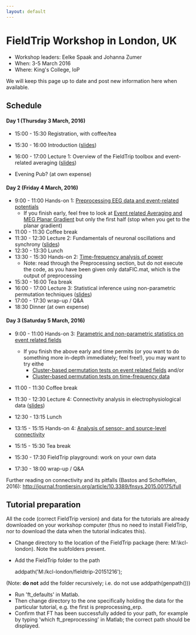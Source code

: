 ```yaml
---
layout: default
---
```


# FieldTrip Workshop in London, UK

*  Workshop leaders: Eelke Spaak and Johanna Zumer
*  When: 3-5 March 2016
*  Where: King's College, IoP

We will keep this page up to date and post new information here when available.

## Schedule

####  Day 1 (Thursday 3 March, 2016)

*  15:00 - 15:30		Registration, with coffee/tea
*  15:30 - 16:00		Introduction ([slides](https://dl.dropboxusercontent.com/u/4023322/kcl-london-slides/0_overview_Eelke.pptx))
*  16:00 - 17:00		Lecture 1: Overview of the FieldTrip toolbox and event-related averaging ([slides](https://dl.dropboxusercontent.com/u/4023322/kcl-london-slides/1_Intro_preprocessingEEG_Johanna_KCLondon.pptx))

*  Evening		Pub? (at own expense)

#### Day 2 (Friday 4 March, 2016)

*  9:00 - 11:00		Hands-on 1: [Preprocessing EEG data and event-related potentials](/tutorial/preprocessing_ERP)
    * If you finish early, feel free to look at [Event related Averaging and MEG Planar Gradient](/tutorial/eventrelatedaveraging) but only the first half (stop when you get to the planar gradient)
*  11:00 - 11:30		Coffee break
*  11:30 - 12:30		Lecture 2: Fundamentals of neuronal oscillations and synchrony ([slides](https://dl.dropboxusercontent.com/u/4023322/kcl-london-slides/2_frequency_oscillations_johanna_KCLondon.pptx))
*  12:30 - 13:30		Lunch
*  13:30 - 15:30		Hands-on 2: [Time-frequency analysis of power](/tutorial/TimeFrequencyAnalysis)
    * Note: read through the Preprocessing section, but do not execute the code, as you have been given only dataFIC.mat, which is the output of preprocessing
*  15:30 - 16:00		Tea break
*  16:00 - 17:00		Lecture 3: Statistical inference using non-parametric permutation techniques ([slides](https://dl.dropboxusercontent.com/u/4023322/kcl-london-slides/3.%20cluster%20statistics%20%28Eelke%29.pptx))
*  17:00 - 17:30		wrap-up / Q&A
*  18:30			Dinner (at own expense)

#### Day 3 (Saturday 5 March, 2016)

*  9:00 - 11:00		Hands-on 3: [Parametric and non-parametric statistics on event related fields](/tutorial/EventRelatedStatistics)
      * If you finish the above early and time permits (or you want to do something more in-depth immediately; feel free!), you may want to try eithe
        * [Cluster-based permutation tests on event related fields](/tutorial/cluster_permutation_timelock) and/or
        * [Cluster-based permutation tests on time-frequency data](/tutorial/cluster_permutation_freq)

*  11:00 - 11:30		Coffee break

*  11:30 - 12:30		Lecture 4: Connectivity analysis in electrophysiological data ([slides](https://dl.dropboxusercontent.com/u/4023322/kcl-london-slides/4.%20connectivity%20analysis%20%28Eelke%29.pptx))

*  12:30 - 13:15		Lunch
*  13:15 - 15:15		Hands-on 4: [Analysis of sensor- and source-level connectivity](/tutorial/connectivity)
*  15:15 - 15:30		Tea break
*  15:30 - 17:30		FieldTrip playground: work on your own data
*  17:30 - 18:00		wrap-up / Q&A

Further reading on connectivity and its pitfalls (Bastos and Schoffelen, 2016):  http://journal.frontiersin.org/article/10.3389/fnsys.2015.00175/full

## Tutorial preparation

All the code (correct FieldTrip version) and data for the tutorials are already downloaded on your workshop computer (thus no need to install FieldTrip, nor to download the data when the tutorial indicates this).

*  Change directory to the location of the FieldTrip package (here: M:\kcl-london).  Note the subfolders present.
*  Add the FieldTrip folder to the path

    addpath('M:/kcl-london/fieldtrip-20151216');

(Note: **do not** add the folder recursively; i.e. do not use addpath(genpath()))

*  Run 'ft_defaults' in Matlab.
*  Then change directory to the one specifically holding the data for the particular tutorial, e.g. the first is preprocessing_erp.
*  Confirm that FT has been successfully added to your path, for example by typing 'which ft_preprocessing' in Matlab; the correct path should be displayed.
